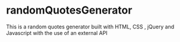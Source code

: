 # randomQuotesGenerator
This is a random quotes generator built with HTML, CSS , jQuery and Javascript with the use of an external API
